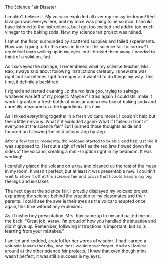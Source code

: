 The Science Fair Disaster

I couldn't believe it. My volcano exploded all over my messy bedroom! Red lava goo was everywhere, and my mom was going to be so mad. I should have listened to the instructions, but I got too excited and added too much vinegar to the baking soda. Now, my science fair project was ruined.

I sat on the floor, surrounded by scattered supplies and failed experiments. How was I going to fix this mess in time for the science fair tomorrow? I could feel tears welling up in my eyes, but I blinked them away. I needed to think of a solution, fast.

As I surveyed the damage, I remembered what my science teacher, Mrs. Rao, always said about following instructions carefully. I knew she was right, but sometimes I got too eager and wanted to do things my way. This time, it definitely backfired.

I sighed and started cleaning up the red lava goo, trying to salvage whatever was left of my project. Maybe if I tried again, I could still make it work. I grabbed a fresh bottle of vinegar and a new box of baking soda and carefully measured out the ingredients this time.

As I mixed everything together in a fresh volcano model, I couldn't help but feel a little nervous. What if it exploded again? What if I failed in front of everyone at the science fair? But I pushed those thoughts aside and focused on following the instructions step by step.

After a few tense moments, the volcano started to bubble and fizz just like it was supposed to. I let out a sigh of relief as the red lava flowed down the sides of the volcano, creating a mini-eruption right in my bedroom. It was working!

I carefully placed the volcano on a tray and cleaned up the rest of the mess in my room. It wasn't perfect, but at least it was presentable now. I couldn't wait to show it off at the science fair and prove that I could handle my big feelings and mistakes.

The next day at the science fair, I proudly displayed my volcano project, explaining the science behind the eruption to my classmates and their parents. I could see the awe in their eyes as the volcano erupted once again, this time without any explosions.

As I finished my presentation, Mrs. Rao came up to me and patted me on the back. "Great job, Aarav. I'm proud of how you handled the situation and didn't give up. Remember, following instructions is important, but so is learning from your mistakes."

I smiled and nodded, grateful for her words of wisdom. I had learned a valuable lesson that day, one that I would never forget. And as I looked around at the other science fair projects, I knew that even though mine wasn't perfect, it was still a success in my eyes.
